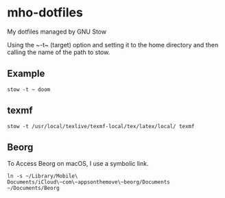 # mho-dotfiles
My dotfiles managed by GNU Stow

Using the ~-t~ (target) option and setting it to the home directory and
then calling the name of the path to stow.

## Example
```shell
stow -t ~ doom
```
## texmf

```shell
stow -t /usr/local/texlive/texmf-local/tex/latex/local/ texmf 
```

## Beorg 
To Access Beorg on macOS, I use a symbolic link.
```shell
ln -s ~/Library/Mobile\ Documents/iCloud\~com\~appsonthemove\~beorg/Documents ~/Documents/Beorg 
```
